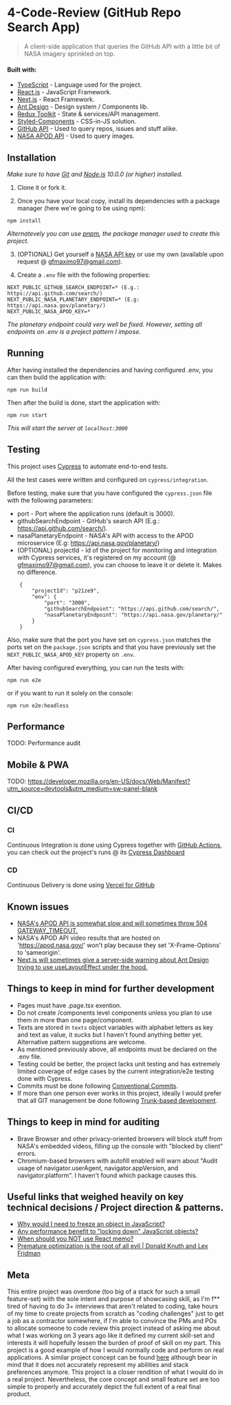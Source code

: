# 4-Code-Review (GitHub Repo Search App)

> A client-side application that queries the GitHub API with a little bit of NASA imagery sprinkled on top.

#### Built with:

-   [TypeScript](https://www.typescriptlang.org/) - Language used for the project.
-   [React.js](https://nodejs.org/en/) - JavaScript Framework.
-   [Next.js](https://nextjs.org/) - React Framework.
-   [Ant Design](https://ant.design/) - Design system / Components lib.
-   [Redux Toolkit](https://redux-toolkit.js.org/) - State & services/API management.
-   [Styled-Components](https://styled-components.com/) - CSS-in-JS solution.
-   [GitHub API](https://docs.github.com/en/rest) - Used to query repos, issues and stuff alike.
-   [NASA APOD API](https://github.com/nasa/apod-api) - Used to query images.

## Installation

_Make sure to have [Git](https://git-scm.com/) and [Node.js](https://nodejs.org/) 10.0.0 (or higher) installed._

1. Clone it or fork it.

2. Once you have your local copy, install its dependencies with a package manager (here we're going to be using npm):

```
npm install
```

_Alternatevely you can use [pnpm](https://pnpm.io/), the package manager used to create this project._

3. (OPTIONAL) Get yourself a [NASA API key](https://api.nasa.gov/) or use my own (available upon request @ gfmaximo97@gmail.com).

4. Create a `.env` file with the following properties:

```
NEXT_PUBLIC_GITHUB_SEARCH_ENDPOINT=* (E.g.: https://api.github.com/search/)
NEXT_PUBLIC_NASA_PLANETARY_ENDPOINT=* (E.g: https://api.nasa.gov/planetary/)
NEXT_PUBLIC_NASA_APOD_KEY=*
```

_The planetary endpoint could very well be fixed. However, setting all endpoints on .env is a project pattern I impose._

## Running

After having installed the dependencies and having configured .env, you can then build the application with:

```
npm run build
```

Then after the build is done, start the application with:

```
npm run start
```

_This will start the server at `localhost:3000`_

## Testing

This project uses [Cypress](https://www.cypress.io/) to automate end-to-end tests.

All the test cases were written and configured on `cypress/integration`.

Before testing, make sure that you have configured the `cypress.json` file with the following parameters:

-   port - Port where the application runs (default is 3000).
-   githubSearchEndpoint - GitHub's search API (E.g.: https://api.github.com/search/).
-   nasaPlanetaryEndpoint - NASA's API with access to the APOD microservice (E.g: https://api.nasa.gov/planetary/)
-   (OPTIONAL) projectId - Id of the project for monitoring and integration with Cypress services, it's registered on my account (@ gfmaximo97@gmail.com), you can choose to leave it or delete it. Makes no difference.

```
    {
        "projectId": "p21ze9",
        "env": {
            "port": "3000",
            "githubSearchEndpoint": "https://api.github.com/search/",
            "nasaPlanetaryEndpoint": "https://api.nasa.gov/planetary/"
        }
    }
```

Also, make sure that the port you have set on `cypress.json` matches the ports set on the `package.json` scripts and that you have previously set the `NEXT_PUBLIC_NASA_APOD_KEY` property on `.env`.

After having configured everything, you can run the tests with:

```
npm run e2e
```

or if you want to run it solely on the console:

```
npm run e2e:headless
```

## Performance

TODO: Performance audit

## Mobile & PWA

TODO: https://developer.mozilla.org/en-US/docs/Web/Manifest?utm_source=devtools&utm_medium=sw-panel-blank

## CI/CD

### CI

Continuous Integration is done using Cypress together with [GitHub Actions](https://github.com/features/actions), you can check out the project's runs @ its [Cypress Dashboard](https://dashboard.cypress.io/projects/p21ze9/)

### CD

Continuous Delivery is done using [Vercel for GitHub](https://github.com/apps/vercel)

## Known issues

-   [NASA's APOD API is somewhat slow and will sometimes throw 504 GATEWAY_TIMEOUT.](https://github.com/nasa/apod-api#api-reliability)
-   NASA's APOD API video results that are hosted on 'https://apod.nasa.gov/' won't play because they set 'X-Frame-Options' to 'sameorigin'.
-   [Next.js will sometimes give a server-side warning about Ant Design trying to use useLayoutEffect under the hood.](https://github.com/ant-design/ant-design/issues/30396)

## Things to keep in mind for further development

-   Pages must have .page.tsx exention.
-   Do not create /components level components unless you plan to use them in more than one page/component.
-   Texts are stored in `texts` object variables with alphabet letters as key and text as value, it sucks but I haven't found anything better yet. Alternative pattern suggestions are welcome.
-   As mentioned previously above, all endpoints must be declared on the .env file.
-   Testing could be better, the project lacks unit testing and has extremely limited coverage of edge cases by the current integration/e2e testing done with Cypress.
-   Commits must be done following [Conventional Commits](https://www.conventionalcommits.org/en/v1.0.0-beta.2/).
-   If more than one person ever works in this project, ideally I would prefer that all GIT management be done following [Trunk-based development](https://www.atlassian.com/continuous-delivery/continuous-integration/trunk-based-development).

## Things to keep in mind for auditing

-   Brave Browser and other privacy-oriented browsers will block stuff from NASA's embedded videos, filling up the console with "blocked by client" errors.
-   Chromium-based browsers with autofill enabled will warn about "Audit usage of navigator.userAgent, navigator.appVersion, and navigator.platform". I haven't found which package causes this.

## Useful links that weighed heavily on key technical decisions / Project direction & patterns.

-   [Why would I need to freeze an object in JavaScript?](https://stackoverflow.com/q/14791302/10088643)
-   [Any performance benefit to "locking down" JavaScript objects?](https://stackoverflow.com/q/8435080/10088643)
-   [When should you NOT use React memo?](https://stackoverflow.com/questions/53074551/when-should-you-not-use-react-memo)
-   [Premature optimization is the root of all evil | Donald Knuth and Lex Fridman
    ](https://youtu.be/74RdET79q40)

## Meta

This entire project was overdone (too big of a stack for such a small feature-set) with the sole intent and purpose of showcasing skill, as I'm f\*\* tired of having to do 3+ interviews that aren't related to coding, take hours of my time to create projects from scratch as "coding challenges" just to get a job as a contractor somewhere, if I'm able to convince the PMs and POs to allocate someone to code review this project instead of asking me about what I was working on 3 years ago like it defined my current skill-set and interests it will hopefully lessen the burden of proof of skill on my part.
This project is a good example of how I would normally code and perform on real applications.
A similar project concept can be found [here](https://github.com/GoldenMaximo/Github-User-Query) although bear in mind that it does not accurately represent my abilities and stack preferences anymore.
This project is a closer rendition of what I would do in a real project. Nevertheless, the core concept and small feature set are too simple to properly and accurately depict the full extent of a real final product.
